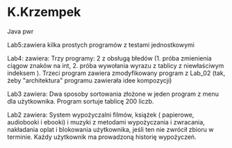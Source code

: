 # K.Krzempek
Java pwr

Lab5:zawiera kilka prostych programów z testami jednostkowymi

Lab4: zawiera: Trzy programy: 2 z obsługą błedów (1. próba zmienienia ciągow znaków na int, 2. próba wywołania wyrazu z tablicy z niewłaściwym indeksem ). Trzeci program zawiera zmodyfikowany program z Lab_02 (tak, żeby "architektura" programu zawierała idee kompozycji)

Lab3 zawiera: Dwa sposoby sortowania złożone w jeden program z menu dla użytkownika. Program sortuje tablicę 200 liczb.

Lab2 zawiera: System wypożyczalni filmów, książek ( papierowe, audiobooki i ebooki) i muzyki z metodami wypożyczania i zwracania, nakładania oplat i blokowania użytkownika, jeśli ten nie zwrócił zbioru w terminie. Każdy użytkownik ma prowadzoną historię wypożyczeń.

